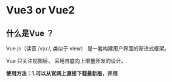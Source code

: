 # Vue3 or Vue2

## 什么是Vue ？

Vue.js（读音 /vjuː/, 类似于 view） 是一套构建用户界面的渐进式框架。

Vue 只关注视图层， 采用自底向上增量开发的设计。



**使用方法：1.可以从官网上直接下载最新版，并用<script>标签引入。**

2.使用**CDN**方法.

3.可以保存到本地用<script>标签引入。

4.**NPM**方法，NPM方法安装慢，比较复杂。



#### Vue模板语法：

Vue 使用了基于 HTML 的模板语法，允许开发者声明式地将 DOM 绑定至底层 Vue 实例的数据。

数据绑定最常见的形式就是使用 {{ }} 的文本插值{{...}} 标签的内容将会被替代为对应组件实例中 **message** 属性的值，如果 **message** 属性的值发生了改变，{{...}} 标签内容也会更新。如果不想改变标签的内容，可以通过使用 **v-once** 指令执行一次性地插值，当数据改变时，插值处的内容不会更新。
``` html
<span v-once>这个将不会改变: {{ message }}</span>
```

例如：

``` html js
<div id="hello-vue" class="demo">  
    {{ message }}
</div>
<script> 
    const HelloVueApp = {  
        data() {    
            return {  
                message: 'Hello Vue!!'     
            }
        }
    }
    Vue.createApp(HelloVueApp).mount('#hello-vue') 
</script>
```

***使用 v-html 指令用于输出 html 代码***

例如：
``` html js
<div id="example1" class="demo"> 
    <p>使用双大括号的文本插值: {{ rawHtml }}</p>
    <p>使用 v-html 指令: <span v-html="rawHtml"></span>
    </p>  
</div>
<script>
    const RenderHtmlApp = {
        data() {  
            return { 
                rawHtml: '<span style="color: red">这里会显示红色！</span>'       
            }
        }
    }
    Vue.createApp(RenderHtmlApp).mount('#example1')
</script> 
<!-- v-bind 指令用于绑定一个属性 -->
<div v-bind:id="dynamicId"></div>
```
#### Vue.js 都提供了完全的 JavaScript 表达式

表达式会在当前活动实例的数据作用域下作为 JavaScript 被解析。有个限制就是，每个绑定都只能包含单个表达式，所以下面的例子都不会生效:
``` html
<!--  这是语句，不是表达式：--> 	
{{ var a = 1 }}

<!-- 流控制也不会生效，请使用三元表达式 --> 
{{ if (ok) { return message } }}
```
##### 指令：

指令是带有 v- 前缀的特殊属性。

指令用于在表达式的值改变时，将某些行为应用到 DOM 上。如下例子：
``` html js
<div id="app"> 
    <p v-if="seen">现在你看到我了</p>  
</div>
<script> 
    const app = { 
        data() { 
            return {
                seen: true /* 改为false，信息就无法显示 */ 
            }
        }
    }
    Vue.createApp(app).mount('#app')  
</script>
```
这里， v-if 指令将根据表达式 seen 的值( true 或 false )来决定是否插入 p 元素。

另外还有其它很多指令，每个都有特殊的功能。例如，v-for 指令可以绑定数组的数据来渲染一个项目列表。

##### 参数：

参数在指令后以冒号指明。例如， v-bind 指令被用来响应地更新 HTML 属性：

在这里 href 是参数，告知 v-bind 指令将该元素的 href 属性与表达式 url 的值绑定。

另一个例子是 v-on 指令，它用于监听 DOM 事件：
```html
<!-- 完整语法 -->
<a v-on:click="doSomething"> ... </a>

<!-- 缩写 --> 	
<a @click="doSomething"> ... </a>  

<!-- 动态参数的缩写 (2.6.0+) -->
<a @[event]="doSomething"> ... </a>
```

##### Vue条件语句：

v-if=" 条件 "  

v-else-if=" 条件 "

v-else

v-show=" 条件 "

v-show 与 v-if 的区别：

​					**相同点：v-if与v-show都可以动态控制dom元素显示隐藏**

​					**不同点：v-if显示隐藏是将dom元素整个添加或删除，而v-show隐藏则是为该元素添加css--display:none，dom元素还在。**



**v-once的作用: 只渲染元素和组件一次。随后的重新渲染，元素/组件及其所有的子节点将被视为静态内容并跳过。这可以用于优化更新性能。**





**Vue循环语句：**

​			v-for 指令需要以 **site in sites** 形式的特殊语法， sites 是源数据数组并且 site 是数组元素迭代的别名。

例如：
``` html
<div id="app">
    <ol>  
        <li v-for="site in sites">
            {{ site.text }}
        </li> 
    </ol>
</div> 
<script> 
    const app = {  
        data() {   
            return {
                sites: [  
                    { text: 'Google' },
                    { text: 'Runoob' },   
                    { text: 'Taobao' }  
                ]
            }
        }
    }
    Vue.createApp(app).mount('#app') 
</script>
```
v-for 还支持一个可选的第二个参数；也支持第三个参数

第一个参数是值，第二个是键名，第三个是索引名。



#### Vue组件： 

在这里，可以将 #app 元素认为是父组件的模板，它就是起着父组件的作用，

<hello word /> 为子组件。

数据是通过在父组件中的 <input /> 获得，然后通过 子组件的 v-bind 方法，传给了子组件。

此时子组件 <hello wrod /> 内部获得了 mymessage 数据，将其通过模板渲染到页面上。

template 属性只是作为一个模板，显示数据，本身不是组件。

简而言之，子组件在父组件的 template 属性或者是模板中。此处 整个 #app 元素作为父组件的模板， <hello wrod/> 在其中渲染，所以 <hello word /> 为子组件。



##### 父组件向子组件传值:

一般会在子组件里面定义props来做接收，这是比较常见的情况

**父组件：**

``` vue
<template>  
<div>
    <div>我是父组件</div>  
    <div>我发送给第一个组件的信息是:{{msg}}</div> 
    <div>
        <div id="child1">    
            <ChildOne :msg="msg" />     
	    </div>   
    </div> 
</div>
</template> 
<script> 
    import ChildOne from "../components/children1"; 
    import ChildTwo from "../components/children2"; 
    export default {  
        components: {   
            ChildOne,
            ChildTwo  
        },  
        data() { 
            return { 
                msg: "我是父组件，我给你发消息",     
            };
        }
    };
</script>
```
可以看到我在第一个子组件上面传入了一个msg,那么在子组件上就需要定义一个msg用来接收传进来的参数

**子组件：**
``` vue
<template> 
<div>  
    <div id="title">我是第一个子组件</div>   
    <div>我接受到的父组件的消息是：{{msg}}</div>
</div>
</template>
<script> export default {
        props: {    
            msg: {   
                type: String
            }
        }
    };
</script>
```
##### 子组件向父组件传值：

这时候就需要利用vue中的$emit将想要传递的值通过函数的形式传出，在父组件接收

this.$emit(arg1,arg2) arg1:方法名字，arg2:要传出的值

**子组件：**
``` vue
<template> 
<div>
    <div id="title">我是第二个子组件</div>    
    <div>我要发送给父组件的值：{{msg}}</div>
    <button @click="toParent">向父组件发送信息</button> 
</div>
</template>
<script> 
    export default {  
        data() {  
            return {   
                msg: "我是第二组件，我要给父组件传值", 
            };
        },
        methods: {   
            toParent() { 
                this.$emit("toParent", this.msg); 
            }
        }
    };
</script>
```
我在button上绑定了一个点击事件，函数里面传出了一个方法名为toParent的方法，这时候我们就要去父组件接收这个函数，它会带一个返回值，这个返回值就是我们需要从子组件传的值。

**父组件:**
``` vue
<template>   
<div>   
    <div>我是父组件</div>   
    <div>我即将接收第二组件传值是：{{child2Msg}}</div>   
    <div>    
        <div id="child2"> 
            <ChildTwo @toParent="getMag" />   
	    </div>  
    </div>  
</div>
</template> 
<script>
    import ChildOne from "../components/children1"; 
    import ChildTwo from "../components/children2";
    export default {  
        components: {   
            ChildOne, 
            ChildTwo 
        },
        data() {  
            return {  
                child2Msg: "" 
            };
        },
        methods: {   
            getMag(msg) {     
                this.child2Msg = msg;     
            }
        }
    };
</script>
```
<span style="font-weight:bold;color:red;font-style:italic;"> 组件（Component）是 Vue.js 最强大的功能之一。</span>

组件可以扩展 HTML 元素，封装可重用的代码。

组件系统让我们可以用独立可复用的小组件来构建大型应用，几乎任意类型的应用的界面都可以抽象为一个组件树：



每个 Vue 应用都是通过用 createApp 函数创建的，传递给 createApp 的选项用于配置根组件。当我们挂载应用时，该组件被用作渲染的起点。一个应用需要被挂载到一个 DOM 元素中。
``` html
<!-- 实例：我们将 Vue 应用挂载到 -->
<div id="app"></div> <!-- 应该传入 #app：-->

<script>
const RootComponent = { /* 选项 */ } 		
const app = Vue.createApp(RootComponent) 		  
const vm = app.mount('#app')


//注册一个全局组件语法格式：
const app = Vue.createApp({...}) 			
app.component('my-component-name', {})

</script>
//一个简单Vue组件的实例：
<div id="app">   
    <runoob></runoob>
</div> 
<script> 
    // 创建一个Vue 应用 
    const app = Vue.createApp({}) 
    // 定义一个名为 runoob的新全局组件 
    app.component('runoob', { 
        template: '<h1>自定义组件!</h1>'
    }) 
    app.mount('#app')  

//接下来我们再注册一个 button-counter 组件，在每次点击后，计数器会加 1:
// 创建一个Vue 应用 
    const app = Vue.createApp({}) 
// 定义一个名为 button-counter 的新全局组件 
    app.component('button-counter', { 
        data() {  
            return {  
                count: 0  
            }
        },
        template: `   <button @click="count++">    点了 {{ count }} 次！   </button>`
    })
    app.mount('#app') 
</script>
```
组件可以重复使用；



#### Vue 修饰符：
修饰符是以半角句号 . 指明的特殊后缀，用于指出一个指令应该以特殊方式绑定。例如，**.prevent** 修饰符告诉 v-on 指令对于触发的事件调用**event.preventDefault()**：
``` html
<form v-on:submit.prevent="onSubmit"></form>
```
##### 事件修饰符：

在事件处理程序中调用 event.preventDefault() 或 event.stopPropagation() 是非常常见的需求。尽管我们可以在方法中轻松实现这点，但更好的方式是：方法只有纯粹的数据逻辑，而不是去处理 DOM 事件细节。

为了解决这个问题。vue.js 为 v-on 提供了**事件修饰符。**修示符是由点开头的指令后缀来表示的。



*使用修饰符时，顺序很重要；相应的代码会以同样的顺序产生。因此，用 `v-on:click.prevent.self` 会阻止**所有的点击**，而 `v-on:click.self.prevent` 只会阻止对元素自身的点击。*

``` html
.stop   <!-- 阻止单击事件继续传播 -->
<a v-on:click.stop="doThis" ></a>

.prevent  <!--提交事件不再重载页面 -->
<form v-on:submit.prevent="onSubmit" ></form> 
<form v-on:submit.prevent ></form> 

<!--修饰符可以连串-->
<form v-on:click.submit.prevent="onSubmit" ></form>

<!--只有修饰符 -->

.captrue <!-- 添加事件监听器时使用事件捕获模式  即内部元素出发的事件先在处理，然后才交由内部元素进行处理 -->
<div v-on:click.capture="doThis" >...</div>

.self <!--只当event.target是当前元素自身时触发处理函数  即使事件不是从内部元素触发的-->
<div v-on:click.self="doThis"></div>

.once <!--点击事件只会触发一次-->
<a v-on:click.once="doThis" ></a>

.passive <!--Vue 还对应 addEventListener 中的 passive 选项提供了 .passive 修饰符-->
<!--滚动事件的默认行为（即滚动行为）将会立即触发-->
<!--而不会等待 onScroll 完成-->
<!--这其中包含 event.preventDefault() 的情况-->
<div v-on:click.scroll.passive="onScroll" ></div>

<!--
这个 .passive 修饰符尤其能够提升移动端的性能。
不要把 .passive 和 .prevent 一起使用，因为.prevent将会被忽略，同时浏览器可能会向你展示一个警告。请记住，.passive会告诉浏览器不想被阻止事件的默认行为。
-->
```
##### 按键修饰符：

在监听键盘事件时，我们经常需要检查详细的按键。Vue允许 v-on 在监听键盘事件时添加按键修饰符：

```html
<!--只有在 key 是 Enter 时调用 vm.submit()-->
<input v-on:keyup.enter="submit" />

<!--您可以直接将 KeyboardEvent.key 暴露的任意有效按键名转换为 kebab-case 来作为修饰符。-->
<input v-on:keyup.page-down="onPageDown" />
<!--在上述示例中，处理函数只会在 $event.key 等于 PageDown 时会被调用。-->

<!--keyCode attribute 也是允许的-->
<input v-on:keyup.13="submit" />

<!--为了在必要的情况下支持就浏览器，Vue提供了绝大多数常用的按键码的别名-->
.enter
.tab
.delete <!--捕获“删除”和“退格”键-->
.esc
.space
.up
.down
.left，
.right
<!--有一些按键（.esc以及所有的方向键）在IE9中有不同的 key 值，如果你想支持IE9，这些内置别名应该是首选-->
```

你还可以通过全局的 config.keyCode 对象[自定义按键修饰符别名](https://cn.vuejs.org/v2/api/#keyCodes)：

```js
//可以使用 'v-on:keyup.f1'
Vue.config.keyCode.f1 = 112
```



#### Js本地储存localStorage:

一.简介

　　localStorage会可以将第一次请求的数据直接存储到本地，这个相当于一个**5M**大小的针对于前端页面的数据库

　　 ——注意：在**IE8**以上的IE版本才支持localStorage这个属性。localStorage属于**永久性存储**，如果存储内容多的话会消耗内存空间，会导致页面变卡。

 

二.具体使用方式如下：
``` js
// localStorage - 没有时间限制的数据存储 　　
var arr=[1,2,3];
localStorage.setItem("temp",arr);           //存入 参数： 1.调用的值 2.所要存入的数据 
console.log(localStorage.getItem("temp"));  //输出

//清空 localStorage
localStorage.clear(); 

//删除键值对
localStorage.removeItem("arr");　　

//注意：存入的数据只能以 字符串 形式存入。
```
三.提供转JOSN数据方法：
```json
//JSON对象转JSON字符串
var obj = {"a": 1,"b": 2};
    obj = JSON.stringify(obj); //转化为JSON字符串
　　localStorage.setItem("temp2", obj);
　　//JSON字符串转JSON对象
　　obj = JSON.parse(localStorage.getItem("temp2"));
```



#### H-UI概述：

子《道德经》曰：道生一，一生二，二生三，三生万物。

H-ui前端框架将带你从点、线、面、体去剖析前端中的道！

**点：**html标签、css属性、js语法

**线：**由HTML+css+js 开发的组件、模块

**面：**由组件组合起来的页面

**体：**由多个页面组合起来的网站系统

#### 生命周期钩子函数：

beforeCreate：创建之前状态

created：创建完成状态

beforeMount：挂载之前状态

mounted：挂载结束状态

beforeUpdate：数据更新之前状态

updated：数据更新完成状态

beforeDestroy：销毁之前状态

destroyed：销毁之后状态

![img](https://cn.vuejs.org/images/lifecycle.png)

#### VueX状态管理：

**概念**：Vuex 是一个专为 Vue.js 应用程序开发的状态管理模式。它采用集中式存储管理应用的所有组件的状态，并以相应的规则保证状态以一种可预测的方式发生变化。

**应用场景**：Vue多个组件之间需要共享数据或状态。

Vuex有几个核心概念：State、Getter、Mutation、Action、Module。

 

![img](https://vuex.vuejs.org/flow.png)

State：存储状态数据

Getters：从状态数据派生数据，相当于State的计算属性。（加工state成员给外界）

Mutations：存储用于同步更改状态数据的方法，默认传入的参数为state。（state成员操作）

Actions：存储用于异步更改状态数据，但不是直接更改，而是通过触发Mutation方法实现，默认参数为context。（异步操作）

Modules：Vuex模块化。（模块化状态管理）

![img](https://vuex.vuejs.org/vuex.png)

##### 混入数据：
``` js
// 全局注册 在main.js里
import mixin from './mixin/mixin.js' 
Vue.mixin(mixin) 

// 局部注册 在其他vue页面
import mixin from './mixin/mixin.js'
mixins: [mixin]
```
##### 路由守卫：
``` js
router.beforeEach((to, from, next) => {
    console.log(to, from);
    next() 
})
router.afterEach((to, from) => {
    console.log(to, from);
})
```
##### 路由跳转：
``` js
this.$router.push("/about"); 
this.$router.push({  
    name: "About", 
    query: {  
        id: 123  
    }
})
this.$router.push({  
    name: "About",
    params: { 
        id: 123 
    }
})

// 接受路由跳转的值
this.$route.params 
this.$route.query 
this.$router.replace("/about")
this.$router.go(n); //n 1 || n-1
```
``` vue
标签使用
<router-link :to="{ name: 'About', query: { id: 123 } }">Query跳转 </router-link>
<router-link :to="{ name: 'About', params: { id: 123 } }">Params跳转</router-link>
```
##### 插槽，具名插槽：
``` vue
<slot></slot>
<slot name="t1"></slot>
<template #t1>haha</template>
```
##### $forceUpdate()的作用：

迫使 Vue 实例重新渲染。注意它仅仅影响实例本身和插入插槽内容的子组件，而不是所有子组件。调用强制更新方法this.$forceUpdate()会更新视图和数据，触发updated生命周期。

##### $nextTick()：

将回调延迟到下次 DOM 更新循环之后执行。在修改数据之后立即使用它，然后等待 DOM 更新。它跟全局方法 Vue.nextTick 一样，不同的          是回调的 this 自动绑定到调用它的实例上。

##### 过滤器：
``` js
// 局部过滤器
filters: { 
    setText(res) {   
        if (!res) {  
            return 123; 
        }
        return res  
    },
},
    
// 全局过滤器 
    Vue.filter("capitalize", function(res) {
        if (!res) {  
            return 123;
        }
        return res;
    });
// 批量注册全局过滤器 
// 全局过滤器 
import * as filters from "./filters"; 
Object.keys(filters).forEach((key) => { 
    Vue.filter(key, filters[key]);
});
```


### Axios：

易用、简洁且高效的http库

``` js
// Axios 是一个基于 promise 的 HTTP 库，可以用在浏览器和 node.js 中。 一般应用于，前后端通讯 
// vue 使用 npm 安装 axios 
npm install axios
npm install --save axios vue-axios

//引用&使用 
axios import axios from 'axios'
import VueAxios from 'vue-axios'
Vue.use(VueAxios,axios)

//GET请求传参数
this.axios.get("https://api.datoukang.top/api",{
 params:{
 	   id:1
   }
}).then((response)=>{
          console.log(response)
})

//POST请求传参数
this.axios.post("https://api.datoukang.top/api",{
    id:1
}).then((response)=>{
    console.log(response)
})

//拦截器 
//请求之前执行 
axios.interceptors.request.use(
    config => {
        config.data = "data";    
        config.headers = {   
            'Content-Type': 'application/x-www-form-urlencoded'
        }
        return config;
    },
    error => {  
        return Promise.reject(error);  
    } 
);

//请求之后执行 
axios.interceptors.response.use(response => {  	
    //请求成功后得到的数据    
    return response 
}, err => {    
    if (err && err.response) {
        //err.response.status
    } else { 
        //连接到服务器失败    
    }
    return Promise.resolve(err.response)
})
```
##### Axios 封装：
``` js
// Promise 
function test() { 
    return new Promise((resolve, reject) => {
        //当异步代码执行成功时，我们才会调用resolve(...), 当异步代码失败时就会调用reject(...)  
        setTimeout(() => {      
            resolve("哈哈哈哈");    
        }, 2000);  
    });
} 
async function helloAsync() { 
    var x = await test();
    return x; 
}
helloAsync().then((v) => {  
    console.log(v);
});
//axios.defaults.timeout = 5000; 规定请求超时的时间 
//axios.defaults.baseURL = ''; 配置域名
try { 
    console.log(msg);
} catch (error) { 
    console.log(123); 
}
```
##### 上传到Gitee：



![](https://www.runoob.com/wp-content/uploads/2015/02/git-command.jpg)

- workspace：工作区

- staging area：暂存区/缓存区

- local repository：版本库或本地仓库

- remote repository：远程仓库

  

``` shell
git config -l													   #查看配置
git config --system --list										   #查看本地配置
git config --global user.name "大头康"       	                     #设置用户名 
git config --global user.email "Kangbro@126.com"                   #设置邮箱 
git config --global --lsit										   #查看全局配置
git init  		                 	                               #初始化仓库 
git remote add origin https://gitee.com/datoukang/vue-project-2.0  #设置仓库地址 
git add .		                                                   #选择要上传的内容  . 代表全部 添加到暂缓区
git commit -m 'a' 	                                               #将暂缓区内容添加到仓库中  描述主要修改类型和内容   
git push --set-upstream origin master 	                           #上传远程代码并合并 git push—设置上游原始主机
git clone https://gitee.com/datoukang/study-notes.git              #拉取仓库(拷贝远程仓库) 后面跟仓库地址 
git status                                                         #查看仓库当前状态 ，显示所有变更文件
git rm 															   #删除工作区文件
git mv 															   #移动或重命名工作区文件
git log															   #查看历史提交记录
git blame 文件名称 													#以列表形式查看指定文件的历史修改记录
git pull    													   #下载远程代码并合并
git fetch														   #下载远程代码不会合并
git restore --staged 文件名        								 #取消暂存

```
##### 自定义指令：

第一个参数是指令名称，第二个参数是钩子函数

 钩子函数有：

- **bind**：只调用一次，指令第一次绑定到元素时调用。在这里可以进行一次性的初始化设置。
- **inserted**：被绑定元素插入父节点时调用 (仅保证父节点存在，但不一定已被插入文档中)。
- **update**：所在组件的 VNode 更新时调用，但是可能发生在其子 VNode 更新之前。指令的值可能发生了改变，也可能没有。但是你可以通过比较更新前后的值来忽略不必要的模板更新 (详细的钩子函数参数见下)。

**bind** 和 **inserted** 

共同点：dom 插入会调用，bind 在 inserted 之前。

不同点：bind 时父节点为 null ，inserted 时父节点存在。

bind 是在 dom 树绘制之前调用 ；inserted 是在 dom 树绘制后调用



**全局注册：**
``` js
// 注册一个全局自定义指令 
v-focus Vue.directive('focus', { 
    // 当绑定元素插入到 DOM 中。  
    inserted: function (el) {
        // 聚焦元素    
        el.focus()
    }
})

//局部注册： 
directives: {
    focus: {
        // 指令的定义    
        inserted: function (el) {
            el.focus()
        }
    }
}
```
使用如下：
``` html
<input v-focus>
```
#### Vue-cli脚手架：

  Vue CLI 是一个基于 Vue.js 进行快速开发的完整系统，脚手架顾名思义就是搭建工程的一个工具，脚手架有很多，vue-cli是其中的一种。用来帮助快速的搭建vue的开发环境。



在安装之前需要安装node.js

``` shell
#安装：
npm install -g @vue/cli 
#或
yarn global add @vue/cli 

# 升级: 
npm update -g @vue/cli 
#或
yarn global upgrade --latest @vue/cli 

#创建 vue 项目 
vue ui 

#运行项目 
npm run serve      #在项目 根目录 cmd  

#打包项目 
npm run build      # 会在根目录生成一个 dist 文件夹
```
#### Vue3 Setup():

在 setup() 内部，this 不是该活跃实例的引用，因为 setup() 是在解析其它组件选项之前被调用的，所以 setup() 内部的 this 的行为与其它选项中的 this 完全不同。这使得 setup() 在和其它选项式 API 一起使用时可能会导致混淆。

``` js
setup(props,context,){    
    //props 是响应式的，不能使用 ES6 解构,    
    //如果需要解构 prop，可以通过使用 setup 函数中的 toRefs 来安全地完成此操作     c
    onst { title } = toRefs(props) 
    console.log(title.value)
}
```